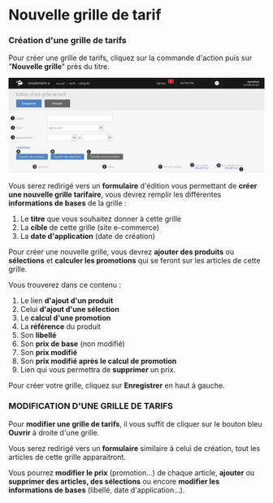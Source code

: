 # Nouvelle grille de tarif

### Création d'une grille de tarifs

Pour créer une grille de tarifs, cliquez sur la commande d'action puis sur "**Nouvelle grille**" près du titre.

![editgrille-screenshotfionajoupilancom20150810140055](images/editgrille-screenshotfionajoupilancom20150810140055.png)

Vous serez redirigé vers un **formulaire** d'édition vous permettant de **créer une nouvelle grille tarifaire**, vous devrez remplir les différentes **informations de bases** de la grille :

1.  Le **titre** que vous souhaitez donner à cette grille
2.  La **cible** de cette grille (site e-commerce)
3.  La **date d'application** (date de création)

Pour créer une nouvelle grille, vous devrez **ajouter des produits** ou **sélections** et **calculer les promotions** qui se feront sur les articles de cette grille.

Vous trouverez dans ce contenu :

1.  Le lien **d'ajout d'un produit**
2.  Celui **d'ajout d'une sélection**
3.  Le **calcul d'une promotion**
4.  La **référence** du produit
5.  Son **libellé**
6.  Son **prix de base** (non modifié)
7.  Son **prix modifié**
8.  Son **prix modifié après le calcul de promotion**
9.  Lien qui vous permettra de **supprimer** un prix.

Pour créer votre grille, cliquez sur **Enregistrer** en haut à gauche.

### MODIFICATION D'UNE GRILLE DE TARIFS

Pour **modifier une grille de tarifs**, il vous suffit de cliquer sur le bouton bleu **Ouvrir** à droite d'une grille.

Vous serez redirigé vers un **formulaire** similaire à celui de création, tout les articles de cette grille apparaitront.

Vous pourrez **modifier le prix** (promotion...) de chaque article, **ajouter** ou **supprimer des articles, des sélections** ou encore **modifier les informations de bases** (libellé, date d'application...).
